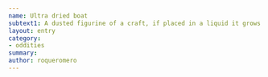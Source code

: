 ```yaml
---
name: Ultra dried boat
subtext1: A dusted figurine of a craft, if placed in a liquid it grows to be a boat with a holding capacity for 4 people. One use.
layout: entry
category:
- oddities
summary: 
author: roqueromero
---
```

